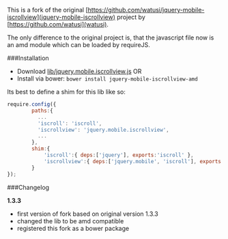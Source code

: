 This is a fork of the original [https://github.com/watusi/jquery-mobile-iscrollview](jquery-mobile-iscrollview) 
project by [https://github.com/watusi](watusi). 

The only difference to the original project is, that the javascript file now is an amd module which can be loaded 
by requireJS.

###Installation

* Download [lib/jquery.mobile.iscrollview.js](lib/jquery.mobile.iscrollview.js) OR
* Install via bower: `bower install jquery-mobile-iscrollview-amd`

Its best to define a shim for this lib like so: 

````javascript
require.config({
		paths:{
		  ...
		  'iscroll': 'iscroll',
		  'iscrollview': 'jquery.mobile.iscrollview',
		  ...
		},
		shim:{
			'iscroll':{ deps:['jquery'], exports:'iscroll' },
			'iscrollview':{ deps:['jquery.mobile', 'iscroll'], exports:'iscrollview' },
		}
});
````


###Changelog

**1.3.3**
* first version of fork based on original version 1.3.3
* changed the lib to be amd compatible
* registered this fork as a bower package
